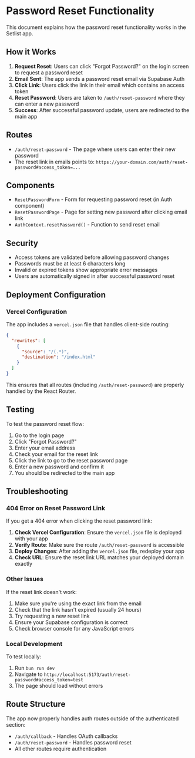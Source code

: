 # Password Reset Functionality

This document explains how the password reset functionality works in the Setlist app.

## How it Works

1. **Request Reset**: Users can click "Forgot Password?" on the login screen to request a password reset
2. **Email Sent**: The app sends a password reset email via Supabase Auth
3. **Click Link**: Users click the link in their email which contains an access token
4. **Reset Password**: Users are taken to `/auth/reset-password` where they can enter a new password
5. **Success**: After successful password update, users are redirected to the main app

## Routes

- `/auth/reset-password` - The page where users can enter their new password
- The reset link in emails points to: `https://your-domain.com/auth/reset-password#access_token=...`

## Components

- `ResetPasswordForm` - Form for requesting password reset (in Auth component)
- `ResetPasswordPage` - Page for setting new password after clicking email link
- `AuthContext.resetPassword()` - Function to send reset email

## Security

- Access tokens are validated before allowing password changes
- Passwords must be at least 6 characters long
- Invalid or expired tokens show appropriate error messages
- Users are automatically signed in after successful password reset

## Deployment Configuration

### Vercel Configuration

The app includes a `vercel.json` file that handles client-side routing:

```json
{
  "rewrites": [
    {
      "source": "/(.*)",
      "destination": "/index.html"
    }
  ]
}
```

This ensures that all routes (including `/auth/reset-password`) are properly handled by the React Router.

## Testing

To test the password reset flow:

1. Go to the login page
2. Click "Forgot Password?"
3. Enter your email address
4. Check your email for the reset link
5. Click the link to go to the reset password page
6. Enter a new password and confirm it
7. You should be redirected to the main app

## Troubleshooting

### 404 Error on Reset Password Link

If you get a 404 error when clicking the reset password link:

1. **Check Vercel Configuration**: Ensure the `vercel.json` file is deployed with your app
2. **Verify Route**: Make sure the route `/auth/reset-password` is accessible
3. **Deploy Changes**: After adding the `vercel.json` file, redeploy your app
4. **Check URL**: Ensure the reset link URL matches your deployed domain exactly

### Other Issues

If the reset link doesn't work:

1. Make sure you're using the exact link from the email
2. Check that the link hasn't expired (usually 24 hours)
3. Try requesting a new reset link
4. Ensure your Supabase configuration is correct
5. Check browser console for any JavaScript errors

### Local Development

To test locally:

1. Run `bun run dev`
2. Navigate to `http://localhost:5173/auth/reset-password#access_token=test`
3. The page should load without errors

## Route Structure

The app now properly handles auth routes outside of the authenticated section:

- `/auth/callback` - Handles OAuth callbacks
- `/auth/reset-password` - Handles password reset
- All other routes require authentication
